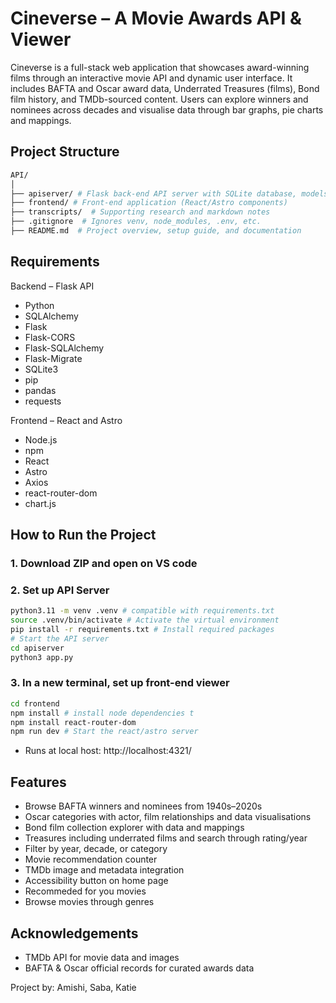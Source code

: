 # Cineverse – A Movie Awards API & Viewer
Cineverse is a full-stack web application that showcases award-winning films through an interactive movie API and dynamic user interface. It includes BAFTA and Oscar award data, Underrated Treasures (films), Bond film history, and TMDb-sourced content. Users can explore winners and nominees across decades and visualise data through bar graphs, pie charts and mappings.

## Project Structure

```bash
API/
│
├── apiserver/ # Flask back-end API server with SQLite database, models and routes
├── frontend/ # Front-end application (React/Astro components)
├── transcripts/  # Supporting research and markdown notes
├── .gitignore  # Ignores venv, node_modules, .env, etc.
├── README.md  # Project overview, setup guide, and documentation
```

## Requirements

Backend – Flask API
- Python
- SQLAlchemy
- Flask
- Flask-CORS
- Flask-SQLAlchemy
- Flask-Migrate
- SQLite3
- pip
- pandas
- requests

Frontend – React and Astro
- Node.js 
- npm 
- React
- Astro
- Axios
- react-router-dom
- chart.js

## How to Run the Project

### 1. Download ZIP and open on VS code

### 2. Set up API Server
```bash
python3.11 -m venv .venv # compatible with requirements.txt 
source .venv/bin/activate # Activate the virtual environment
pip install -r requirements.txt # Install required packages
# Start the API server
cd apiserver
python3 app.py
```
### 3. In a new terminal, set up front-end viewer
```bash
cd frontend
npm install # install node dependencies t
npm install react-router-dom
npm run dev # Start the react/astro server
```
- Runs at local host: http://localhost:4321/

## Features

- Browse BAFTA winners and nominees from 1940s–2020s
- Oscar categories with actor, film relationships and data visualisations
- Bond film collection explorer with data and mappings
- Treasures including underrated films and search through rating/year
- Filter by year, decade, or category
- Movie recommendation counter
- TMDb image and metadata integration
- Accessibility button on home page
- Recommeded for you movies
- Browse movies through genres


## Acknowledgements

- TMDb API for movie data and images
- BAFTA & Oscar official records for curated awards data

Project by: Amishi, Saba, Katie
